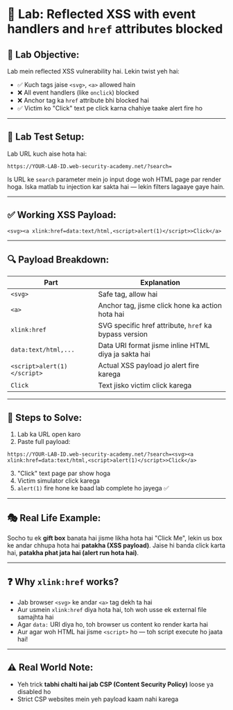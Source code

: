 # 🚨 Lab: Reflected XSS with event handlers and `href` attributes blocked

## 🎯 Lab Objective:

Lab mein reflected XSS vulnerability hai. Lekin twist yeh hai:

* ✅ Kuch tags jaise `<svg>`, `<a>` allowed hain
* ❌ All event handlers (like `onclick`) blocked
* ❌ Anchor tag ka `href` attribute bhi blocked hai
* ✅ Victim ko "Click" text pe click karna chahiye taake alert fire ho

---

## 🧪 Lab Test Setup:

Lab URL kuch aise hota hai:

```
https://YOUR-LAB-ID.web-security-academy.net/?search=
```

Is URL ke `search` parameter mein jo input doge woh HTML page par render hoga. Iska matlab tu injection kar sakta hai — lekin filters lagaaye gaye hain.

---

## ✅ Working XSS Payload:

```
<svg><a xlink:href=data:text/html,<script>alert(1)</script>>Click</a>
```

---

## 🔍 Payload Breakdown:

| Part                        | Explanation                                           |
| --------------------------- | ----------------------------------------------------- |
| `<svg>`                     | Safe tag, allow hai                                   |
| `<a>`                       | Anchor tag, jisme click hone ka action hota hai       |
| `xlink:href`                | SVG specific href attribute, `href` ka bypass version |
| `data:text/html,...`        | Data URI format jisme inline HTML diya ja sakta hai   |
| `<script>alert(1)</script>` | Actual XSS payload jo alert fire karega               |
| `Click`                     | Text jisko victim click karega                        |

---

## 📲 Steps to Solve:

1. Lab ka URL open karo
2. Paste full payload:

```
https://YOUR-LAB-ID.web-security-academy.net/?search=<svg><a xlink:href=data:text/html,<script>alert(1)</script>>Click</a>
```

3. "Click" text page par show hoga
4. Victim simulator click karega
5. `alert(1)` fire hone ke baad lab complete ho jayega ✅

---

## 🎭 Real Life Example:

Socho tu ek **gift box** banata hai jisme likha hota hai "Click Me", lekin us box ke andar chhupa hota hai **patakha (XSS payload)**. Jaise hi banda click karta hai, **patakha phat jata hai (alert run hota hai)**.

---

## ❓ Why `xlink:href` works?

* Jab browser `<svg>` ke andar `<a>` tag dekh ta hai
* Aur usmein `xlink:href` diya hota hai, toh woh usse ek external file samajhta hai
* Agar `data:` URI diya ho, toh browser us content ko render karta hai
* Aur agar woh HTML hai jisme `<script>` ho — toh script execute ho jaata hai!

---

## ⚠️ Real World Note:

* Yeh trick **tabhi chalti hai jab CSP (Content Security Policy)** loose ya disabled ho
* Strict CSP websites mein yeh payload kaam nahi karega
